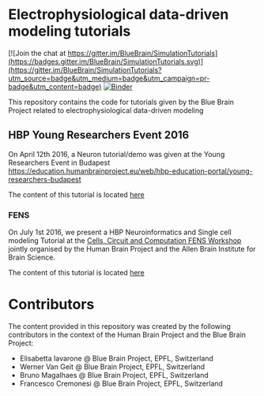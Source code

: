 # Electrophysiological data-driven modeling tutorials

[![Join the chat at https://gitter.im/BlueBrain/SimulationTutorials](https://badges.gitter.im/BlueBrain/SimulationTutorials.svg)](https://gitter.im/BlueBrain/SimulationTutorials?utm_source=badge&utm_medium=badge&utm_campaign=pr-badge&utm_content=badge)
[![Binder](http://mybinder.org/badge.svg)](http://mybinder.org/repo/BlueBrain/SimulationTutorials)

This repository contains the code for tutorials given by the Blue Brain Project related to electrophysiological data-driven modeling

## HBP Young Researchers Event 2016

On April 12th 2016, a Neuron tutorial/demo was given at the Young Researchers Event in Budapest https://education.humanbrainproject.eu/web/hbp-education-portal/young-researchers-budapest

The content of this tutorial is located [here](YRE2016/)

### FENS 

On July 1st 2016, we present a HBP Neuroinformatics and Single cell modeling Tutorial at the 
[Cells, Circuit and Computation FENS Workshop](http://www.alleninstitute.org/what-we-do/brain-science/events-training/events/fens-2016/)
jointly organised by the Human Brain Project and the Allen Brain Institute for Brain Science.

The content of this tutorial is located [here](FENS2016/)

# Contributors

The content provided in this repository was created by the following contributors in the context of the Human Brain Project and the Blue Brain Project:

* Elisabetta Iavarone @ Blue Brain Project, EPFL, Switzerland
* Werner Van Geit @ Blue Brain Project, EPFL, Switzerland
* Bruno Magalhaes @ Blue Brain Project, EPFL, Switzerland
* Francesco Cremonesi @ Blue Brain Project, EPFL, Switzerland
